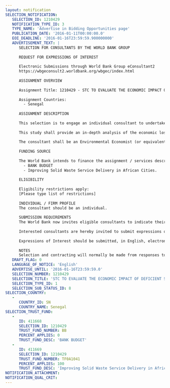 ```yaml
---
layout: notification
SELECTION_NOTIFICATION: 
   SELECTION_ID: 1210429
   NOTIFICATION_TYPE_ID: 3
   TYPE_NAME: 'Advertise in Bidding Opportunities page'
   PUBLICATION_DATE: '2016-01-11T00:00:00.0'
   EOI_DEADLINE: '2016-01-16T23:59:59.900000000'
   ADVERTISEMENT_TEXT: |
      SELECTION FOR CONSULTANTS BY THE WORLD BANK GROUP
      
      REQUEST FOR EXPRESSIONS OF INTEREST
      
      Electronic Submissions through World Bank Group eConsultant2
      https://wbgeconsult2.worldbank.org/wbgec/index.html
      
      ASSIGNMENT OVERVIEW
      
      Assignment Title: 1210429 - STC TO EVALUATE THE ECONOMIC IMPACT OF DEFICIENT SOLID WASTE MANAGEMENT IN SENEGAL
      
      Assignment Countries:
        - Senegal
      
      ASSIGNMENT DESCRIPTION
      
      This selection is to engage an individual consultant to undertake a study of the cost of environmental and social degradation in Senegal due to deficient management of municipal solid waste. 
      
      This study shall provide an in-depth analysis of the economic losses that Senegal is experiencing because nothing is done to improve the Solid Waste Management sector. These costs shall be expressed in the form of potential loss in GDP in order to show the impact of a deficient solid waste management sector on Senegal's macroeconomic level. 
      
      The consultant shall be an Environmental Economist (or equivalent) with minimum 8 years of professional experience, including previous similar experience. Fluency in French is highly desired.
      
      FUNDING SOURCE
      
      The World Bank intends to finance the assignment / services described below under the following trust fund(s):
        - BANK BUDGET
        - Improving Solid Waste Service Delivery in African Cities.
      
      ELIGIBILITY
      
      Eligibility restrictions apply:
      [Please type list of restrictions]
      
      INDIVIDUAL / FIRM PROFILE
      The consultant should be an individual. 
      
      SUBMISSION REQUIREMENTS
      The World Bank now invites eligible consultants to indicate their interest in providing the services.  Interested consultants must provide information indicating that they are qualified to perform the services (brochures, description of similar assignments, experience in similar conditions, availability of appropriate skills among staff, etc.).  Please note that the total size of all attachments should be less than 5MB.  
      
      Interested consultants are hereby invited to submit expressions of interest.
      
      Expressions of Interest should be submitted, in English, electronically through World Bank Group eConsultant2 (https://wbgeconsult2.worldbank.org/wbgec/index.html)
      
      NOTES
      Selection and contracting will normally be made from responses to this notification.  The consultant will be selected from a shortlist, subject to availability of funding.
   DRAFT_FLAG: 0
   LANGUAGE_OF_NOTICE: 'English'
   ADVERTISE_UNTIL: '2016-01-16T23:59:59.0'
   SELECTION_NUMBER: 1210429
   SELECTION_TITLE: 'STC TO EVALUATE THE ECONOMIC IMPACT OF DEFICIENT SOLID WASTE MANAGEMENT IN SENEGAL'
   SELECTION_TYPE_ID: 1
   SELECTION_SUB_STATUS_ID: 8
SELECTION_COUNTRY: 
   - 
      COUNTRY_ID: SN
      COUNTRY_NAME: Senegal
SELECTION_TRUST_FUND: 
   - 
      ID: 411668
      SELECTION_ID: 1210429
      TRUST_FUND_NUMBER: BB
      PERCENT_APPLIES: 0
      TRUST_FUND_DESC: 'BANK BUDGET'
   - 
      ID: 411669
      SELECTION_ID: 1210429
      TRUST_FUND_NUMBER: TF0A1041
      PERCENT_APPLIES: 100
      TRUST_FUND_DESC: 'Improving Solid Waste Service Delivery in African Cities.'
NOTIFICATION_ATTACHMENT: 
NOTIFICATION_QUAL_CRIT: 
---
```

